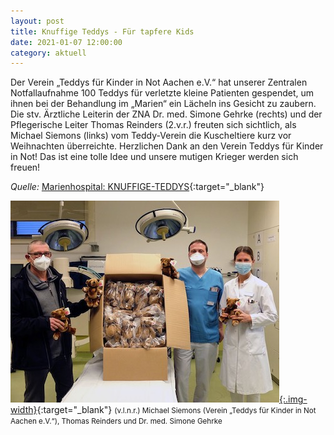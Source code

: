 ```yaml
---
layout: post
title: Knuffige Teddys - Für tapfere Kids
date: 2021-01-07 12:00:00
category: aktuell
---
```


Der Verein „Teddys für Kinder in Not Aachen e.V.“ hat unserer Zentralen Notfallaufnahme 100 Teddys für verletzte kleine Patienten gespendet, um ihnen bei der Behandlung im „Marien“ ein Lächeln ins Gesicht zu zaubern. Die stv. Ärztliche Leiterin der ZNA Dr. med. Simone Gehrke (rechts) und der Pflegerische Leiter Thomas Reinders (2.v.r.) freuten sich sichtlich, als Michael Siemons (links) vom Teddy-Verein die Kuscheltiere kurz vor Weihnachten überreichte. Herzlichen Dank an den Verein Teddys für Kinder in Not! Das ist eine tolle Idee und unsere mutigen Krieger werden sich freuen!

*Quelle:* [Marienhospital: KNUFFIGE-TEDDYS](https://www.marienhospital.de/de/stiftung/aktuelles/%C3%BCbersicht/detail/knuffige-teddys){:target="_blank"}

[![Knuffige Teddies](/assets/knuffige-teddies-small.jpg){:.img-width}](/assets/knuffige-teddies.jpg){:target="_blank"}
<small>(v.l.n.r.) Michael Siemons (Verein „Teddys für Kinder in Not Aachen e.V.“), Thomas Reinders und Dr. med. Simone Gehrke</small>

